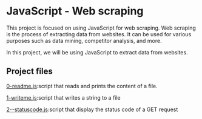 # JavaScript - Web scraping

This project is focused on using JavaScript for web scraping. Web scraping is the process of extracting data from websites. It can be used for various purposes such as data mining, competitor analysis, and more.

In this project, we will be using JavaScript to extract data from websites.

## Project files

[0-readme.js](https://github.com/Vickouma77/alx-higher_level_programming/blob/9a0122f98e561c7cb9425b3a365cd31740c5c594/0x14-javascript-web_scraping/0-readme.js):script that reads and prints the content of a file.

[1-writeme.js](https://github.com/Vickouma77/alx-higher_level_programming/blob/master/0x14-javascript-web_scraping/1-writeme.js):script that writes a string to a file

[2--statuscode.js](https://github.com/Vickouma77/alx-higher_level_programming/blob/master/0x14-javascript-web_scraping/2-statuscode.js):script that display the status code of a GET request
